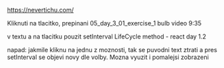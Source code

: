 https://nevertichu.com/

Kliknuti na tlacitko, prepinani 05_day_3_01_exercise_1 bulb video 9:35

v textu a na tlacitku pouzit setInterval LifeCycle method - react day 1.2

napad: jakmile kliknu na jednu z moznosti, tak se puvodni text ztrati a pres setInterval se objevi novy dle volby. Mozna vyuzit i pomalejsi zobrazeni
